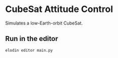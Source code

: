 # CubeSat Attitude Control

Simulates a low-Earth-orbit CubeSat.

## Run in the editor

```
elodin editor main.py
```
